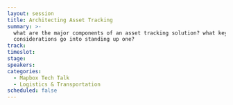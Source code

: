```yaml
---
layout: session
title: Architecting Asset Tracking
summary: >-
  what are the major components of an asset tracking solution? what key
  considerations go into standing up one?
track:
timeslot:
stage:
speakers:
categories:
  - Mapbox Tech Talk
  - Logistics & Transportation
scheduled: false
---
```


